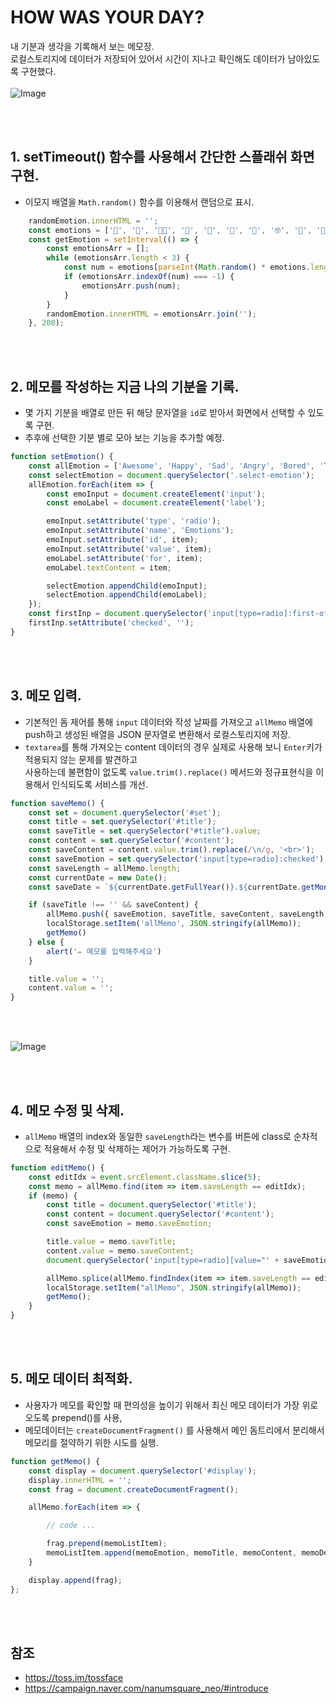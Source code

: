 # HOW WAS YOUR DAY? 
내 기분과 생각을 기록해서 보는 메모장.<br>
로컬스토리지에 데이터가 저장되어 있어서 시간이 지나고 확인해도 데이터가 남아있도록 구현했다.
<br><br>
![Image](https://user-images.githubusercontent.com/22652668/234521270-921ca04d-618e-4a85-84e5-3b17104fdd58.gif)



<br><br>
## 1. setTimeout() 함수를 사용해서 간단한 스플래쉬 화면 구현.
- 이모지 배열을 `Math.random()` 함수를 이용해서 랜덤으로 표시.

```js
    randomEmotion.innerHTML = '';
    const emotions = ['🤣', '🥵', '😵‍💫', '🤯', '🤩', '🤪', '🤨', '🤓', '🤗', '🤔', '🤭', '🤫', '🤥', '🤡', '🤥', '🤫', '🤐', '🤢', '🤮', '🤧', '🥶', '🥴', '😵‍💫', '🤯', '🤠', '🥳', '🤑'];
    const getEmotion = setInterval(() => {
        const emotionsArr = [];
        while (emotionsArr.length < 3) {
            const num = emotions[parseInt(Math.random() * emotions.length)];
            if (emotionsArr.indexOf(num) === -1) {
                emotionsArr.push(num);
            }
        }
        randomEmotion.innerHTML = emotionsArr.join('');
    }, 200);
```
<br><br>

## 2. 메모를 작성하는 지금 나의 기분을 기록.
- 몇 가지 기분을 배열로 만든 뒤 해당 문자열을 `id`로 받아서 화면에서 선택할 수 있도록 구현.<br>
- 추후에 선택한 기분 별로 모아 보는 기능을 추가할 예정.

```js
function setEmotion() {
    const allEmotion = ['Awesome', 'Happy', 'Sad', 'Angry', 'Bored', 'Tired']
    const selectEmotion = document.querySelector('.select-emotion');
    allEmotion.forEach(item => {
        const emoInput = document.createElement('input');
        const emoLabel = document.createElement('label');

        emoInput.setAttribute('type', 'radio');
        emoInput.setAttribute('name', 'Emotions');
        emoInput.setAttribute('id', item);
        emoInput.setAttribute('value', item);
        emoLabel.setAttribute('for', item);
        emoLabel.textContent = item;

        selectEmotion.appendChild(emoInput);
        selectEmotion.appendChild(emoLabel);
    });
    const firstInp = document.querySelector('input[type=radio]:first-of-type');
    firstInp.setAttribute('checked', '');
}
```

<br><br>

## 3. 메모 입력.
- 기본적인 돔 제어를 통해 `input` 데이터와 작성 날짜를 가져오고 `allMemo` 배열에 push하고 생성된 배열을 JSON 문자열로 변환해서 로컬스토리지에 저장.<br>
- `textarea`를 통해 가져오는 content 데이터의 경우 실제로 사용해 보니 `Enter`키가 적용되지 않는 문제를 발견하고<br>
사용하는데 불편함이 없도록 `value.trim().replace()` 메서드와 정규표현식을 이용해서 인식되도록 서비스를 개선.

```js
function saveMemo() {
    const set = document.querySelector('#set');
    const title = set.querySelector('#title');
    const saveTitle = set.querySelector("#title").value;
    const content = set.querySelector('#content');
    const saveContent = content.value.trim().replace(/\n/g, '<br>');
    const saveEmotion = set.querySelector('input[type=radio]:checked').value;
    const saveLength = allMemo.length;
    const currentDate = new Date();
    const saveDate = `${currentDate.getFullYear()}.${currentDate.getMonth() + 1}.${currentDate.getDate()}`;

    if (saveTitle !== '' && saveContent) {
        allMemo.push({ saveEmotion, saveTitle, saveContent, saveLength, saveDate });
        localStorage.setItem('allMemo', JSON.stringify(allMemo));
        getMemo()
    } else {
        alert('✏️ 메모를 입력해주세요')
    }

    title.value = '';
    content.value = '';
}
```


<br><br>

![Image](https://user-images.githubusercontent.com/22652668/234521354-dbeb17d1-cdf7-4324-abda-bafcf06da31e.gif)


<br><br>

## 4. 메모 수정 및 삭제.
- `allMemo` 배열의 index와 동일한 `saveLength`라는 변수를 버튼에 class로 순차적으로 적용해서 수정 및 삭제하는 제어가 가능하도록 구현.


```js
function editMemo() {
    const editIdx = event.srcElement.className.slice(5);
    const memo = allMemo.find(item => item.saveLength == editIdx);
    if (memo) {
        const title = document.querySelector('#title');
        const content = document.querySelector('#content');
        const saveEmotion = memo.saveEmotion;

        title.value = memo.saveTitle;
        content.value = memo.saveContent;
        document.querySelector('input[type=radio][value="' + saveEmotion + '"]').checked = true;

        allMemo.splice(allMemo.findIndex(item => item.saveLength == editIdx), 1);
        localStorage.setItem("allMemo", JSON.stringify(allMemo));
        getMemo();
    }
}
```

<br><br>

## 5. 메모 데이터 최적화.
- 사용자가 메모를 확인할 때 편의성을 높이기 위해서 최신 메모 데이터가 가장 위로 오도록 prepend()를 사용,
- 메모데이터는 `createDocumentFragment()` 를 사용해서 메인 돔트리에서 분리해서 메모리를 절약하기 위한 시도를 실행.

```js
function getMemo() {
    const display = document.querySelector('#display');
    display.innerHTML = '';
    const frag = document.createDocumentFragment();

    allMemo.forEach(item => {

        // code ...

        frag.prepend(memoListItem);
        memoListItem.append(memoEmotion, memoTitle, memoContent, memoDelete, memoEdit, memoDate);
    }

    display.append(frag);
};
```

<br><br>

## 참조
- https://toss.im/tossface
- https://campaign.naver.com/nanumsquare_neo/#introduce
